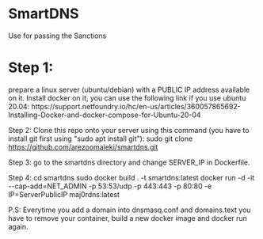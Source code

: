 # SmartDNS
Use for passing the Sanctions



<h1>Step 1:</h1>
prepare a linux server (ubuntu/debian) with a PUBLIC IP address available on it.
Install docker on it, you can use the following link if you use ubuntu 20.04:
https://support.netfoundry.io/hc/en-us/articles/360057865692-Installing-Docker-and-docker-compose-for-Ubuntu-20-04


Step 2:
Clone this repo onto your server using this command (you have to install git first using "sudo apt install git"):
sudo git clone https://github.com/arezoomaleki/smartdns.git


Step 3:
go to the smartdns directory and change SERVER_IP in Dockerfile.



Step 4:
cd smartdns
sudo docker build . -t smartdns:latest
docker run -d -it --cap-add=NET_ADMIN -p 53:53/udp -p 443:443 -p 80:80 -e IP=ServerPublicIP maj0rdns:latest

P.S:
Everytime you add a domain into dnsmasq.conf and domains.text you have to remove your container, build a new docker image and docker run again.
